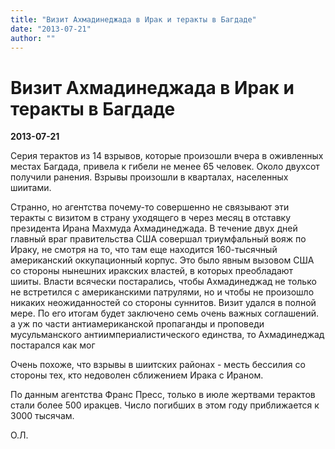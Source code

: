 ```yaml
---
title: "Визит Ахмадинеджада в Ирак и теракты в Багдаде"
date: "2013-07-21"
author: ""
---
```


# Визит Ахмадинеджада в Ирак и теракты в Багдаде

**2013-07-21** 

Серия терактов из 14 взрывов, которые произошли вчера в оживленных местах Багдада, привела к гибели не менее 65 человек. Около двухсот получили ранения. Взрывы произошли в кварталах, населенных шиитами.

Странно, но агентства почему-то совершенно не связывают эти теракты с визитом в страну уходящего в через месяц в отставку президента Ирана Махмуда Ахмадинеджада. В течение двух дней главный враг правительства США совершал триумфальный вояж по Ираку, не смотря на то, что там еще находится 160-тысячный американский оккупационный корпус. Это было явным вызовом США со стороны нынешних иракских властей, в которых преобладают шииты. Власти всячески постарались, чтобы Ахмадинеджад не только не встретился с американскими патрулями, но и чтобы не произошло никаких неожиданностей со стороны суннитов. Визит удался в полной мере. По его итогам будет заключено семь очень важных соглашений. а уж по части антиамериканской пропаганды и проповеди мусульманского антиимпериалистического единства, то Ахмадинеджад постарался как мог

Очень похоже, что взрывы в шиитских районах - месть бессилия со стороны тех, кто недоволен сближением Ирака с Ираном.

По данным агентства Франс Пресс, только в июле жертвами терактов стали более 500 иракцев. Число погибших в этом году приближается к 3000 тысячам.

О.Л.
